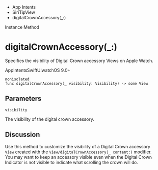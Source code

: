 

- App Intents
- SiriTipView
-  digitalCrownAccessory(\_:) 

Instance Method

# digitalCrownAccessory(\_:)

Specifies the visibility of Digital Crown accessory Views on Apple Watch.

AppIntentsSwiftUIwatchOS 9.0+

``` source
nonisolated
func digitalCrownAccessory(_ visibility: Visibility) -> some View
```

## Parameters 

`visibility`  

The visibility of the digital crown accessory.

## Discussion

Use this method to customize the visibility of a Digital Crown accessory `View` created with the `View/digitalCrownAccessory(_ content:)` modifier. You may want to keep an accessory visible even when the Digital Crown Indicator is not visible to indicate what scrolling the crown will do.


